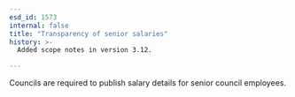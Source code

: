 ```yaml
---
esd_id: 1573
internal: false
title: "Transparency of senior salaries"
history: >-
  Added scope notes in version 3.12.

---
```


Councils are required to publish salary details for senior council employees.


